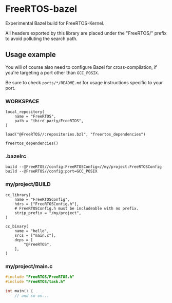 # FreeRTOS-bazel

Experimental Bazel build for FreeRTOS-Kernel.

All headers exported by this library are placed under the "FreeRTOS/" prefix to avoid polluting the search path.

## Usage example

You will of course also need to configure Bazel for cross-compilation, if you're targeting a port other than `GCC_POSIX`.

Be sure to check `ports/*/README.md` for usage instructions specific to your port.

### WORKSPACE

```bazel
local_repository(
    name = "FreeRTOS",
    path = "third_party/FreeRTOS",
)

load("@FreeRTOS//:repositories.bzl", "freertos_dependencies")

freertos_dependencies()
```

### .bazelrc

```bazel
build --@FreeRTOS//config:FreeRTOSConfig=//my/project:FreeRTOSConfig
build --@FreeRTOS//config:port=GCC_POSIX
```

### my/project/BUILD

```bazel
cc_library(
    name = "FreeRTOSConfig",
    hdrs = ["FreeRTOSConfig.h"],
    # FreeRTOSConfig.h must be includeable with no prefix.
    strip_prefix = "/my/project",
)

cc_binary(
    name = "hello",
    srcs = ["main.c"],
    deps = [
        "@FreeRTOS",
    ],
)
```

### my/project/main.c

```c
#include "FreeRTOS/FreeRTOS.h"
#include "FreeRTOS/task.h"

int main() {
    // and so on...
```
